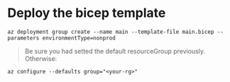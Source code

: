 # Deploy the bicep template
```
az deployment group create --name main --template-file main.bicep --parameters environmentType=nonprod
```
> Be sure you had setted the default resourceGroup previously. Otherwise:

```
az configure --defaults group="<your-rg>"
```
